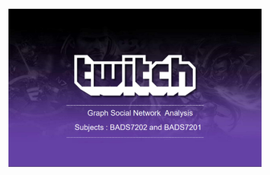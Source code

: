 ![alt text](https://github.com/PisutSukpool/Social-Network-Analysis/blob/main/Social%20Network%20Analysis/sna-pic/sna1.png?raw=true)
